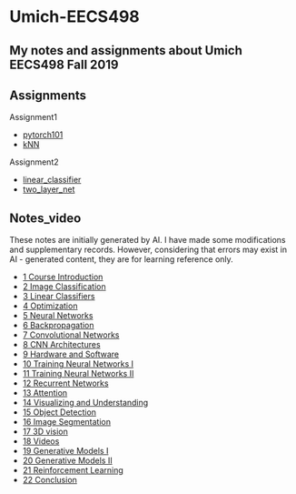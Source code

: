 # Umich-EECS498
My notes and  assignments about Umich EECS498 Fall 2019
---
## Assignments
Assignment1
- [pytorch101](Assignment1/pytorch101.ipynb)
- [kNN](Assignment/kNN.ipynb)

Assignment2
- [linear_classifier](Assignment2/linear_classifier.ipynb)
- [two_layer_net](Assignment2/two_layer_net.ipynb)


## Notes_video
These notes are initially generated by AI. I have made some modifications and supplementary records. However, considering that errors may exist in AI - generated content, they are for learning reference only.
- [1 Course Introduction](Notes_video/1_Course_Introduction.md)
- [2 Image Classification](Notes_video/2_Image_Classification.md)
- [3 Linear Classifiers](Notes_video/3_Linear_Classifiers.md)
- [4 Optimization](Notes_video/4_Optimization.md)
- [5 Neural Networks](Notes_video/5_Neural_Networks.md)
- [6 Backpropagation](Notes_video/6_Backpropagation.md)
- [7 Convolutional Networks](Notes_video/7_Convolutional_Networks.md)
- [8 CNN Architectures](Notes_video/8_CNN_Architectures.md)
- [9 Hardware and Software](Notes_video/9_Hardware_and_Software.md)
- [10 Training Neural Networks I](Notes_video/10_Training_Neural_Networks_I.md)
- [11 Training Neural Networks II](Notes_video/11_Training_Neural_Networks_II.md)
- [12 Recurrent Networks](Notes_video/12_Recurrent_Networks.md)
- [13 Attention](Notes_video/13_Attention.md)
- [14 Visualizing and Understanding](Notes_video/14_Visualizing_and_Understanding.md)
- [15 Object Detection](Notes_video/15_Object_Detection.md)
- [16 Image Segmentation](Notes_video/16_Image_Segmentation.md)
- [17 3D vision](Notes_video/17_3D_vision)
- [18 Videos](Notes_video/18_Videos)
- [19 Generative Models I](Notes_video/19_Generative_Models_I)
- [20 Generative Models II](Notes_video/20_Generative_Models_II)
- [21 Reinforcement Learning](Notes_video/21_Reinforcement_Learning)
- [22 Conclusion](Notes_video/22_Conclusion)
